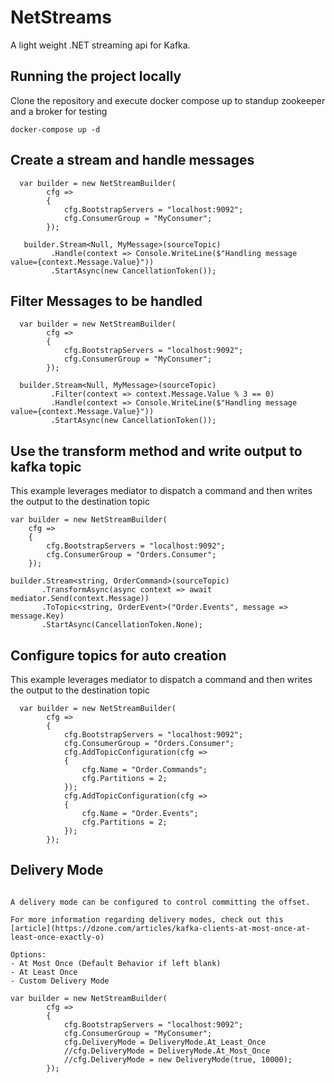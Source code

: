 # NetStreams

A light weight .NET streaming api for Kafka.

## Running the project locally

Clone the repository and execute docker compose up  to standup zookeeper and a broker for testing

```
docker-compose up -d
```

## Create a stream and handle messages

``` .net
  var builder = new NetStreamBuilder(
        cfg =>
        {
            cfg.BootstrapServers = "localhost:9092";
            cfg.ConsumerGroup = "MyConsumer";
        });

   builder.Stream<Null, MyMessage>(sourceTopic)
         .Handle(context => Console.WriteLine($"Handling message value={context.Message.Value}"))
         .StartAsync(new CancellationToken());
```

## Filter Messages to be handled


``` .net
  var builder = new NetStreamBuilder(
        cfg =>
        {
            cfg.BootstrapServers = "localhost:9092";
            cfg.ConsumerGroup = "MyConsumer";
        });

  builder.Stream<Null, MyMessage>(sourceTopic)
         .Filter(context => context.Message.Value % 3 == 0)
         .Handle(context => Console.WriteLine($"Handling message value={context.Message.Value}"))
         .StartAsync(new CancellationToken());
```


## Use the transform method and write output to kafka topic

This example leverages mediator to dispatch a command and then writes the output to the destination topic

```
var builder = new NetStreamBuilder(
    cfg =>
    {
        cfg.BootstrapServers = "localhost:9092";
        cfg.ConsumerGroup = "Orders.Consumer";
    });

builder.Stream<string, OrderCommand>(sourceTopic)
       .TransformAsync(async context => await mediator.Send(context.Message))
       .ToTopic<string, OrderEvent>("Order.Events", message => message.Key)
       .StartAsync(CancellationToken.None);
```


## Configure topics for auto creation

This example leverages mediator to dispatch a command and then writes the output to the destination topic

```
  var builder = new NetStreamBuilder(
        cfg =>
        {
            cfg.BootstrapServers = "localhost:9092";
            cfg.ConsumerGroup = "Orders.Consumer";
            cfg.AddTopicConfiguration(cfg =>
            {
                cfg.Name = "Order.Commands";
                cfg.Partitions = 2;
            });
            cfg.AddTopicConfiguration(cfg =>
            {
                cfg.Name = "Order.Events";
                cfg.Partitions = 2;
            });
        });
```

## Delivery Mode

```  

A delivery mode can be configured to control committing the offset.

For more information regarding delivery modes, check out this [article](https://dzone.com/articles/kafka-clients-at-most-once-at-least-once-exactly-o)

Options:
- At Most Once (Default Behavior if left blank)
- At Least Once
- Custom Delivery Mode

var builder = new NetStreamBuilder(
        cfg =>
        {
            cfg.BootstrapServers = "localhost:9092";
            cfg.ConsumerGroup = "MyConsumer";
            cfg.DeliveryMode = DeliveryMode.At_Least_Once
            //cfg.DeliveryMode = DeliveryMode.At_Most_Once
            //cfg.DeliveryMode = new DeliveryMode(true, 10000);
        });
```